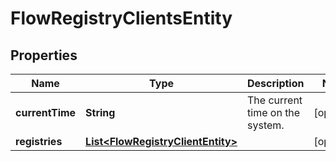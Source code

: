 # FlowRegistryClientsEntity

## Properties
Name | Type | Description | Notes
------------ | ------------- | ------------- | -------------
**currentTime** | **String** | The current time on the system. |  [optional]
**registries** | [**List&lt;FlowRegistryClientEntity&gt;**](FlowRegistryClientEntity.md) |  |  [optional]
